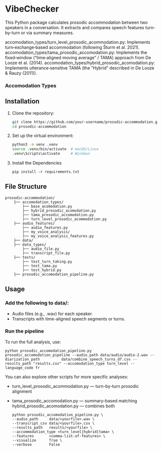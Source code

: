 # VibeChecker

This Python package calculates prosodic accommodation between two speakers in a conversation. It extracts and compares speech features turn-by-turn or via summary measures.

accomodation_types/turn_level_prosodic_acommodation.py: Implements turn‐exchange‐based accommodation (following Šturm et al. 2021).
accomodation_types/tama_prosodic_accomodation.py: Implements the fixed‐window (“time‐aligned moving average” / TAMA) approach from De Looze et al. (2014).
accomodation_types/hybrid_prosodic_acomodation.py: Implements utterance‐sensitive TAMA (the “Hybrid” described in De Looze & Rauzy (2011)).

### Accomodation Types

## Installation

1. Clone the repository:
   ```bash
   git clone https://github.com/your-username/prosodic-accommodation.git
   cd prosodic-accommodation
   ```
2. Set up the virtual environment:
    ```bash
    python3 -m venv .venv
    source .venv/bin/activate  # macOS/Linux
    .venv\Scripts\activate     # Windows
    ```
3. Install the Dependencies
    ```commandline
    pip install -r requirements.txt
    ```
   
## File Structure
```
prosodic-accommodation/
    ├── accomodation_types/
        ├── base_acomodation.py
        ├── hybrid_prosodic_acomodation.py
        ├── tama_prosodic_accomodation.py
        ├── turn_level_prosodic_acommodation.py
    ├── audio_features/
        ├── audio_features.py
        ├── my_voice_analysis/
        ├── my_voice_analysis_features.py
    ├── data/
    ├── data_types/
        ├── audio_file.py
        ├── transcript_file.py
    ├── tests/
        ├── test_turn_taking.py
        ├── test_tama.py
        ├── test_hybrid.py
    ├── prosodic_accomodation_pipeline.py
```
## Usage

### Add the following to data/:

- Audio files (e.g., .wav) for each speaker.
- Transcripts with time-aligned speech segments or turns.

### Run the pipeline
To run the full analysis, use:

   ```commandline
   python prosodic_accomodation_pipeline.py prosodic_accomodation_pipeline --audio_path data/audio/audio-2.wav --diarization_path          data/combine_speech_turns_df.csv --results_path "results.csv" --accomodation_type turn_level --language_code fr
   ```
You can also explore other scripts for more specific analyses:

- turn_level_prosodic_acommodation.py — turn-by-turn prosodic alignment
- tama_prosodic_accomodation.py — summary-based matching
hybrid_prosodic_acomodation.py — combines both

   ```
  python prosodic_accomodation_pipeline.py \
  --audio_path     data/<yourfile>.wav \
  --transcript_csv data/<yourfile>.csv \
  --results_path   results/<yourfile> \
  --accommodation_type <turn_level|hybrid|tama> \
  --features       <comma‐list‐of‐features> \
  --visualize      True \
  --verbose        False
  ```